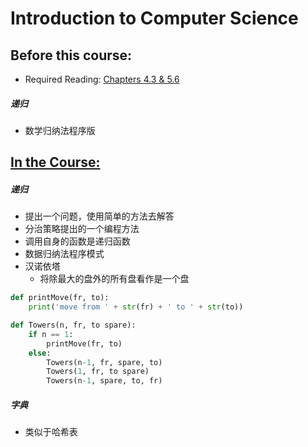 # Introduction to Computer Science

## Before this course:
* Required Reading:  <a href=../Resources/Python编程导论.pdf>Chapters 4.3 & 5.6</a>

##### 递归

* 数学归纳法程序版

## [In the Course:](https://www.youtube.com/watch?v=nykOeWgQcHM&list=PLUl4u3cNGP63WbdFxL8giv4yhgdMGaZNA&index=6&ab_channel=MITOpenCourseWare) 

##### 递归

* 提出一个问题，使用简单的方法去解答
* 分治策略提出的一个编程方法
* 调用自身的函数是递归函数
* 数据归纳法程序模式
* 汉诺依塔
  * 将除最大的盘外的所有盘看作是一个盘

```python
def printMove(fr, to):
    print('move from ' + str(fr) + ' to ' + str(to))

def Towers(n, fr, to spare):
    if n == 1:
        printMove(fr, to)
    else:
        Towers(n-1, fr, spare, to)
        Towers(1, fr, to spare)
        Towers(n-1, spare, to, fr)
```

##### 字典

* 类似于哈希表

